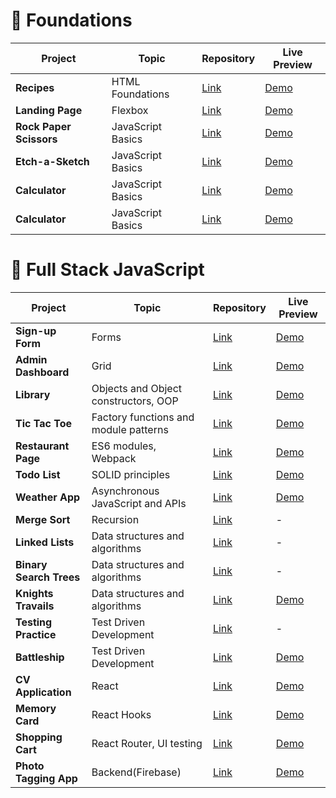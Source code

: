 # 🎈 Foundations

| Project | Topic|Repository| Live Preview                       
|--|-----|-----|------|
|**Recipes**| HTML Foundations|[Link](https://github.com/zhangxijing97/TheOdinProject/tree/main/Project-Recipes)     |   [Demo](https://zhangxijing97.github.io/TheOdinProject/Project-Recipes/) 
|**Landing Page**| Flexbox |[Link](https://github.com/zhangxijing97/TheOdinProject/tree/main/Project-LandingPage)     |   [Demo](https://zhangxijing97.github.io/TheOdinProject/Project-LandingPage/)
|**Rock Paper Scissors**|JavaScript Basics| [Link](https://github.com/zhangxijing97/TheOdinProject/)     |   [Demo](https://github.com/zhangxijing97/TheOdinProject/) 
|**Etch-a-Sketch**|JavaScript Basics| [Link](https://github.com/zhangxijing97/TheOdinProject/)     |   [Demo](https://github.com/zhangxijing97/TheOdinProject/) 
|**Calculator** | JavaScript Basics|[Link](https://github.com/zhangxijing97/TheOdinProject/)   |   [Demo](https://github.com/zhangxijing97/TheOdinProject/) 
|**Calculator**| JavaScript Basics| [Link](https://github.com/zhangxijing97/TheOdinProject/)    |   [Demo](https://github.com/zhangxijing97/TheOdinProject/)

# 🚀 Full Stack JavaScript

| Project | Topic |Repository| Live Preview|                
|----|----|---|---|
|**Sign-up Form**| Forms|[Link](https://github.com/creme332/my-odin-projects/tree/main/sign-up-form)     |   [Demo](https://creme332.github.io/my-odin-projects/sign-up-form/)
**Admin Dashboard**| Grid|[Link](https://github.com/creme332/my-odin-projects/tree/main/admin-dashboard)     |   [Demo](https://creme332.github.io/my-odin-projects/admin-dashboard/)
**Library** | Objects and Object constructors, OOP|[Link](https://github.com/creme332/my-odin-projects/tree/main/library)     |   [Demo](https://creme332.github.io/my-odin-projects/library/)
**Tic Tac Toe**| Factory functions and module patterns|[Link](https://github.com/creme332/my-odin-projects/tree/main/tic-tac-toe)     |   [Demo](https://creme332.github.io/my-odin-projects/tic-tac-toe/)
**Restaurant Page**| ES6 modules, Webpack|[Link](https://github.com/creme332/my-odin-projects/tree/main/restaurant-page)     |   [Demo](https://creme332.github.io/my-odin-projects/restaurant-page/dist/)
**Todo List**| SOLID principles|[Link](https://github.com/creme332/my-odin-projects/tree/main/todo-list)     |   [Demo](https://creme332.github.io/my-odin-projects/todo-list/dist/)
**Weather App**| Asynchronous JavaScript and APIs|[Link](https://github.com/creme332/my-odin-projects/tree/main/weather-app)     |   [Demo](https://creme332.github.io/my-odin-projects/weather-app/dist/)
**Merge Sort** | Recursion|[Link](https://github.com/creme332/my-odin-projects/tree/main/merge-sort)     | -   | -
**Linked Lists** | Data structures and algorithms|[Link](https://github.com/creme332/my-odin-projects/tree/main/linked-lists)     | -   | -
**Binary Search Trees** |Data structures and algorithms|[Link](https://github.com/creme332/my-odin-projects/tree/main/binary-search-trees)     | -   | -
**Knights Travails** | Data structures and algorithms|[Link](https://github.com/creme332/my-odin-projects/tree/main/knights-travails)     |  [Demo](https://creme332.github.io/my-odin-projects/knights-travails/dist)  | ⭐⭐
**Testing Practice** | Test Driven Development|[Link](https://github.com/creme332/my-odin-projects/tree/main/testing-practice)     |  -  | -
**Battleship** | Test Driven Development|[Link](https://github.com/creme332/my-odin-projects/tree/main/battleship)     |  [Demo](https://creme332.github.io/my-odin-projects/battleship/dist)
**CV Application** | React |[Link](https://github.com/creme332/my-odin-projects/tree/main/cv-project)     |  [Demo](https://creme332.github.io/my-odin-projects/cv-project/build)
**Memory Card** | React Hooks|[Link](https://github.com/creme332/my-odin-projects/tree/main/memory-card)     |  [Demo](https://creme332.github.io/my-odin-projects/memory-card/build)
**Shopping Cart** | React Router, UI testing|[Link](https://github.com/creme332/my-odin-projects/tree/main/shopping-cart)     |  [Demo](https://creme332.github.io/my-odin-projects/shopping-cart/build)
**Photo Tagging App** | Backend(Firebase)|[Link](https://github.com/creme332/my-odin-projects/tree/main/photo-tagging)     |  [Demo](https://enigma69.web.app/)
